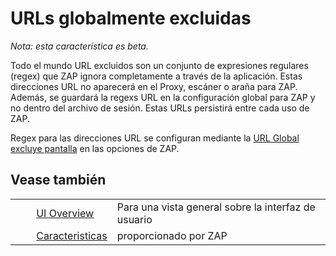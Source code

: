 # URLs globalmente excluidas #

*Nota: esta característica es beta.*

Todo el mundo URL excluidos son un conjunto de expresiones regulares (regex) que ZAP ignora completamente a través de la aplicación. Estas direcciones URL no aparecerá en el Proxy, escáner o araña para ZAP. Además, se guardará la regexs URL en la configuración global para ZAP y no dentro del archivo de sesión. Estas URLs persistirá entre cada uso de ZAP.

Regex para las direcciones URL se configuran mediante la [URL Global excluye pantalla][] en las opciones de ZAP.

## Vease también ##

<table> 
 <tbody>
  <tr>
   <td>&nbsp;&nbsp;&nbsp;&nbsp;</td>
   <td> <a href="HelpUiOverview" rel="nofollow">UI Overview</a></td>
   <td>Para una vista general sobre la interfaz de usuario</td>
  </tr> 
  <tr>
   <td>&nbsp;&nbsp;&nbsp;&nbsp;</td>
   <td> <a href="HelpStartConceptsConcepts" rel="nofollow">Caracteristicas</a></td>
   <td>proporcionado por ZAP</td>
  </tr> 
 </tbody>
</table>


[URL Global excluye pantalla]: HelpUiDialogsOptionsGlobalexcludeurl